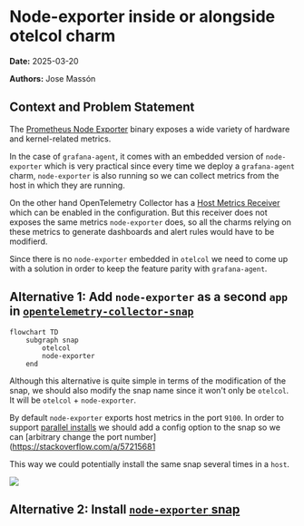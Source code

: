 # Node-exporter inside or alongside otelcol charm
**Date:** 2025-03-20

**Authors:** Jose Massón

## Context and Problem Statement

The [Prometheus Node Exporter](https://prometheus.io/docs/guides/node-exporter/) binary exposes a wide variety of hardware and kernel-related metrics.

In the case of `grafana-agent`, it comes with an embedded version of `node-exporter` which is very practical since every time we deploy a `grafana-agent` charm, `node-exporter` is also running so we can collect metrics from the host in which they are running.

On the other hand OpenTelemetry Collector has a [Host Metrics Receiver](https://github.com/open-telemetry/opentelemetry-collector-contrib/blob/main/receiver/hostmetricsreceiver/README.md) which can be enabled in the configuration. But this receiver does not exposes the same metrics `node-exporter` does, so all the charms relying on these metrics to generate dashboards and alert rules would have to be modifierd.

Since there is no `node-exporter` embedded in `otelcol` we need to come up with a solution in order to keep the feature parity with `grafana-agent`.


## Alternative 1: Add `node-exporter` as a second `app` in [`opentelemetry-collector-snap`](https://github.com/canonical/opentelemetry-collector-snap)

```mermaid
flowchart TD
    subgraph snap
        otelcol
        node-exporter
    end
```

Although this alternative is quite simple in terms of the modification of the snap, we should also modify the snap name since it won't only be `otelcol`. It will be `otelcol` + `node-exporter`.

By default `node-exporter` exports host metrics in the port `9100`. In order to support [parallel installs](https://snapcraft.io/docs/parallel-installs) we should add a config option to the snap so we can [arbitrary change the port number](https://stackoverflow.com/a/57215681

This way we could potentially install the same snap several times in a `host`.

[![](https://mermaid.ink/img/pako:eNqdlE1PhDAQQP8KmTMky-wmixw86U0vetN6qHRYSKAlpUTNZv-7Lax8ZEVYe4C28ybT4YUeIVGCIIa0UB9JxrXxHp6YrJv3g-ZV5mWqNkx6dvRbteRV-MqgfTN468ITpFLa1I7xJnE3RK4pMbmSbZ1xxCXdhJuNTXPT2HOLi3xpjxvQpyNIuxKTjQXcC4Lbvs4AkhRzTeCvTbjQbhvu-6O6xRwVjanoglKGikQVrpXzdBbpj9-WW0SiSYcD2233TU_E4gqx2_-IxbFYXBKL14nFQSyuFLv7QyyOxeKcWByLxVmxuCwWR9Zwv4ysEGsf4ENJuuS5sL_30cUYmIxKYhDbqaCUN4VhwOTJok0luKF7kRulIU55UZMPvDHq-UsmEBvd0A90l3P7IcueojbpsbtH2uvEh4rLF6UGRqvmkJ1Xp29ASkRI?type=png)](https://mermaid.live/edit#pako:eNqdlE1PhDAQQP8KmTMky-wmixw86U0vetN6qHRYSKAlpUTNZv-7Lax8ZEVYe4C28ybT4YUeIVGCIIa0UB9JxrXxHp6YrJv3g-ZV5mWqNkx6dvRbteRV-MqgfTN468ITpFLa1I7xJnE3RK4pMbmSbZ1xxCXdhJuNTXPT2HOLi3xpjxvQpyNIuxKTjQXcC4Lbvs4AkhRzTeCvTbjQbhvu-6O6xRwVjanoglKGikQVrpXzdBbpj9-WW0SiSYcD2233TU_E4gqx2_-IxbFYXBKL14nFQSyuFLv7QyyOxeKcWByLxVmxuCwWR9Zwv4ysEGsf4ENJuuS5sL_30cUYmIxKYhDbqaCUN4VhwOTJok0luKF7kRulIU55UZMPvDHq-UsmEBvd0A90l3P7IcueojbpsbtH2uvEh4rLF6UGRqvmkJ1Xp29ASkRI)

## Alternative 2: Install [`node-exporter` snap](https://snapcraft.io/node-exporter) 
